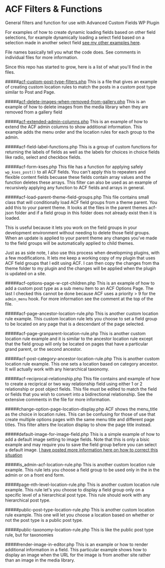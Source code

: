 # ACF Filters & Functions

General filters and function for use with Advanced Custom Fields WP Plugin

For examples of how to create dynamic loading fields based on other field selections, for example dynamically loading a select field based on a selection made in another select field [see my other examples here](https://github.com/Hube2/acf-dynamic-ajax-select-example).

File names basically tell you what the code does. See comments in individual files for more information.

Since this repo has started to grow, here is a list of what you'll find in the files.

#####[acf-custom-post-type-filters.php](https://github.com/Hube2/acf-filters-and-functions/blob/master/acf-custom-post-type-filters.php)
This is a file that gives an example of creating custom location rules to match the posts in a custom
post type similar to Post and Page.

#####[acf-delete-images-when-removed-from-gallery.php](https://github.com/Hube2/acf-filters-and-functions/blob/master/acf-delete-images-when-removed-from-gallery.php)
This is an example of how to delete images from the media library when they are removed from a gallery field

#####[acf-extended-admin-columns.php](https://github.com/Hube2/acf-filters-and-functions/blob/master/acf-extended-admin-columns.php)
This is an example of how to extend the ACF admin columns to show additional information. This example adds
the menu order and the location rules for each group to the admin.

#####acf-field-label-functions.php
This is a group of custom functions for returning the labels of fields as well as the labels for choices in
choice fields like radio, select and checkbox fields.

#####acf-form-kses.php
This file has a function for applying safely `wp_kses_post()` to all ACF fields. You can't apply this to
repeaters and flexible content fields becuase these fields contain array values and the function deletes
these arrays. This filter can also be used as an example of recursively applying any function to ACF fields
and arrays in general. 

#####acf-load-parent-theme-field-groups.php
This file contains small class that will conditionally load ACF field groups from a theme parent. You add
this to your parent theme. It looks at the files in the parent themes acf-json folder and if a field group
in this folder does not already exist then it is loaded.

This is useful because it lets you work on the field groups in your development environment without needing to
delete those field groups. When an update is applied to your parent theme any changes you've made to the
field groups will be automatically applied to child themes.

Just as as side note, I also use this process when developming plugins, with a few modifications. It lets me
keep a working copy of my plugin that uses ACF field groups that I edit using ACF. I can then copy the changes
from tha theme folder to my plugin and the changes will be applied when the plugin is updated on a site.

#####acf-options-page-w-cpt-children.php
This is an example of how to add a custom post type as a sub menu item to an ACF Options Page. The last I checked
this cannot be done because ACF uses a priority > 9 for the `admin_menu` hook. For more information see the
comment at the top of the file.

#####acf-page-ancestor-location-rule.php
This is another custom location rule example. This custom location rule lets you choose to set a field group
to be located on any page that is a descendant of the page selected.

#####acf-page-granparent-location-rule.php
This is another custom location rule example and it is similar to the ancestor location rule except that the
field group will only be located on pages that have a particular grand parent, or the second ancestor.

#####acf-post-category-ancestor-location-rule.php
This is another custom location rule example. This one sets a location based on category ancestor. It will
actually work with any hierarchical taxonomy.

#####acf-reciprocal-relationship.php
This file contains and example of how to create a reciprical or two way relationship field using either 1 or 2
relationship or post object fields. This file must be edited to match the field or fields that you wish to
convert into a bidirectional relationship. See the extensive comments in the file for more information.

#####change-option-page-location-display.php
ACF shows the menu_title as the choice in location rules. This can be confusing for those of use that create
multiple options pages with the same menu title and different page titles. This filter alters the location
display to show the page title instead.

#####default-image-for-image-field.php
This is a simple example of how to add a default image setting to image fields. Note that this is only a bisic example and may require you to save the field group before you can select a default image. [I have posted more
information here on how to correct this situation](https://acfextras.com/default-image-for-image-field/)

#####is_admin-acf-location-rule.php
This is another custom location rule example. This rule lets you choose a field group to be used only in the
in the admin or on a front end form.

#####page-nth-level-location-rule.php
This is another custom location rule example. This rule let's you choose to display a field group only on a
specific level of a hierarchical post type. This rule should work with any hierarchical post type.

#####public-post-type-location-rule.php
This is another custom location rule example. This one will let you choose a location based on whether or not
the post type is a public post type.

#####public-taxonomy-location-rule.php
This is like the public post type rule, but for taxonomies

#####render-image-in-editor.php
This is an example or how to render additional information in a field. This particular example shows how to
display an image when the URL for the image is from another site rather than an image in the media library.